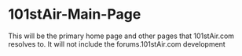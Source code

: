 # 101stAir-Main-Page
This will be the primary home page and other pages that 101stAir.com resolves to. It will not include the forums.101stAir.com development
